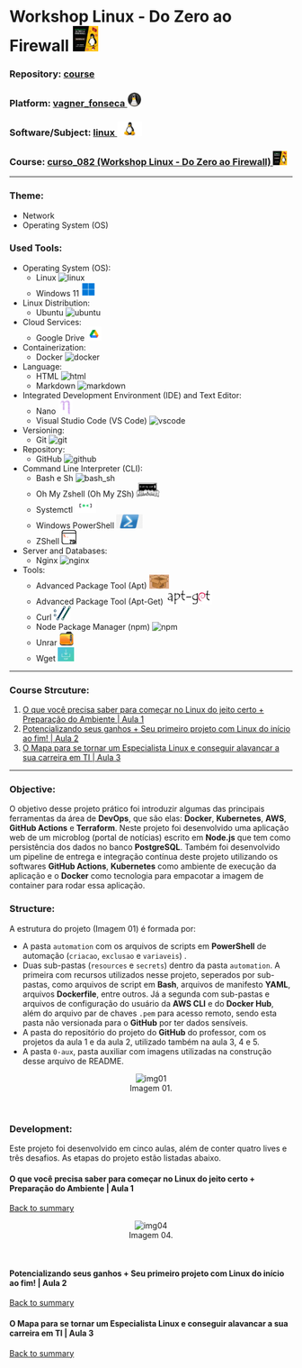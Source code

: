 # Workshop Linux - Do Zero ao Firewall   <img src="../curso_082/0-aux/logo_course.jpeg" alt="curso_082" width="auto" height="45">

### Repository: [course](../../../../)
### Platform: <a href="../../">vagner_fonseca   <img src="https://github.com/PedroHeeger/main/blob/main/0-aux/logos/plataforma/vagner_fonseca.png" alt="vagner_fonseca" width="auto" height="25"></a>
### Software/Subject: <a href="../">linux  <img src="https://github.com/PedroHeeger/main/blob/main/0-aux/logos/software/linux.png" alt="linux" width="auto" height="25"></a>
### Course: <a href="./">curso_082 (Workshop Linux - Do Zero ao Firewall)   <img src="../curso_082/0-aux/logo_course.jpeg" alt="curso_082" width="auto" height="25"></a>

---

### Theme:
- Network
- Operating System (OS)

### Used Tools:
- Operating System (OS): 
  - Linux   <img src="https://cdn.jsdelivr.net/gh/devicons/devicon/icons/linux/linux-original.svg" alt="linux" width="auto" height="25">
  - Windows 11   <img src="https://github.com/PedroHeeger/main/blob/main/0-aux/logos/software/windows11.png" alt="windows11" width="auto" height="25">
- Linux Distribution: 
  - Ubuntu   <img src="https://cdn.jsdelivr.net/gh/devicons/devicon/icons/ubuntu/ubuntu-plain.svg" alt="ubuntu" width="auto" height="25">
- Cloud Services:
  - Google Drive <img src="https://github.com/PedroHeeger/main/blob/main/0-aux/logos/software/google_drive.png" alt="google_drive" width="auto" height="25">
- Containerization: 
  - Docker   <img src="https://cdn.jsdelivr.net/gh/devicons/devicon/icons/docker/docker-original.svg" alt="docker" width="auto" height="25">
- Language:
  - HTML   <img src="https://cdn.jsdelivr.net/gh/devicons/devicon/icons/html5/html5-original.svg" alt="html" width="auto" height="25">
  - Markdown   <img src="https://cdn.jsdelivr.net/gh/devicons/devicon/icons/markdown/markdown-original.svg" alt="markdown" width="auto" height="25">
- Integrated Development Environment (IDE) and Text Editor:
  - Nano   <img src="https://github.com/PedroHeeger/main/blob/main/0-aux/logos/software/nano.png" alt="nano" width="auto" height="25">
  - Visual Studio Code (VS Code)   <img src="https://cdn.jsdelivr.net/gh/devicons/devicon/icons/vscode/vscode-original.svg" alt="vscode" width="auto" height="25">
- Versioning: 
  - Git   <img src="https://cdn.jsdelivr.net/gh/devicons/devicon/icons/git/git-original.svg" alt="git" width="auto" height="25">
- Repository:
  - GitHub   <img src="https://cdn.jsdelivr.net/gh/devicons/devicon/icons/github/github-original.svg" alt="github" width="auto" height="25">
- Command Line Interpreter (CLI):
  - Bash e Sh   <img src="https://cdn.jsdelivr.net/gh/devicons/devicon/icons/bash/bash-original.svg" alt="bash_sh" width="auto" height="25">
  - Oh My Zshell (Oh My ZSh)   <img src="https://github.com/PedroHeeger/main/blob/main/0-aux/logos/software/oh_my_zshell.png" alt="oh_my_zshell" width="auto" height="25">
  - Systemctl   <img src="https://github.com/PedroHeeger/main/blob/main/0-aux/logos/software/systemctl.png" alt="systemctl" width="auto" height="25">
  - Windows PowerShell   <img src="https://github.com/PedroHeeger/main/blob/main/0-aux/logos/software/windows_power_shell.png" alt="windows_power_shell" width="auto" height="25">
  - ZShell   <img src="https://github.com/PedroHeeger/main/blob/main/0-aux/logos/software/zshell.png" alt="zshell" width="auto" height="25">
- Server and Databases:
  - Nginx   <img src="https://cdn.jsdelivr.net/gh/devicons/devicon/icons/nginx/nginx-original.svg" alt="nginx" width="auto" height="25">
- Tools:
  - Advanced Package Tool (Apt)   <img src="https://github.com/PedroHeeger/main/blob/main/0-aux/logos/software/apt.png" alt="apt" width="auto" height="25">
  - Advanced Package Tool (Apt-Get)   <img src="https://github.com/PedroHeeger/main/blob/main/0-aux/logos/software/apt-get.jpg" alt="apt-get" width="auto" height="25">
  - Curl   <img src="https://github.com/PedroHeeger/main/blob/main/0-aux/logos/software/curl.png" alt="curl" width="auto" height="25">
  - Node Package Manager (npm)   <img src="https://cdn.jsdelivr.net/gh/devicons/devicon/icons/npm/npm-original-wordmark.svg" alt="npm" width="auto" height="25">
  - Unrar   <img src="https://github.com/PedroHeeger/main/blob/main/0-aux/logos/software/unrar.png" alt="unrar" width="auto" height="25">
  - Wget   <img src="https://github.com/PedroHeeger/main/blob/main/0-aux/logos/software/wget.webp" alt="wget" width="auto" height="25">
  
---

<a name="item0"><h3>Course Strcuture:</h3></a>
1. <a href="#item01">O que você precisa saber para começar no Linux do jeito certo + Preparação do Ambiente | Aula 1</a><br>
2. <a href="#item02">Potencializando seus ganhos + Seu primeiro projeto com Linux do início ao fim! | Aula 2</a><br>
3. <a href="#item03">O Mapa para se tornar um Especialista Linux e conseguir alavancar a sua carreira em TI | Aula 3</a><br>

---

### Objective:
O objetivo desse projeto prático foi introduzir algumas das principais ferramentas da área de **DevOps**, que são elas: **Docker**, **Kubernetes**, **AWS**, **GitHub Actions** e **Terraform**. Neste projeto foi desenvolvido uma aplicação web de um microblog (portal de notícias) escrito em **Node.js** que tem como persistência dos dados no banco **PostgreSQL**. Também foi desenvolvido um pipeline de entrega e integração contínua deste projeto utilizando os softwares **GitHub Actions**, **Kubernetes** como ambiente de execução da aplicação e o **Docker** como tecnologia para empacotar a imagem de container para rodar essa aplicação.

### Structure:
A estrutura do projeto (Imagem 01) é formada por:
- A pasta `automation` com os arquivos de scripts em **PowerShell** de automação (`criacao`, `exclusao` e `variaveis`) .
- Duas sub-pastas (`resources` e `secrets`) dentro da pasta `automation`. A primeira com recursos utilizados nesse projeto, seperados por sub-pastas, como arquivos de script em **Bash**, arquivos de manifesto **YAML**, arquivos **Dockerfile**, entre outros. Já a segunda com sub-pastas e arquivos de configuração do usuário da **AWS CLI** e do **Docker Hub**, além do arquivo par de chaves `.pem` para acesso remoto, sendo esta pasta não versionada para o **GitHub** por ter dados sensíveis.
- A pasta do repositório do projeto do **GitHub** do professor, com os projetos da aula 1 e da aula 2, utilizado também na aula 3, 4 e 5.
- A pasta `0-aux`, pasta auxiliar com imagens utilizadas na construção desse arquivo de README. 

<div align="Center"><figure>
    <img src="./0-aux/img01.png" alt="img01"><br>
    <figcaption>Imagem 01.</figcaption>
</figure></div><br>

### Development:
Este projeto foi desenvolvido em cinco aulas, além de conter quatro lives e três desafios. As etapas do projeto estão listadas abaixo.


<a name="item01"><h4>O que você precisa saber para começar no Linux do jeito certo + Preparação do Ambiente | Aula 1</h4></a>[Back to summary](#item0)


<div align="Center"><figure>
    <img src="./0-aux/img04.png" alt="img04"><br>
    <figcaption>Imagem 04.</figcaption>
</figure></div><br>

<a name="item02"><h4>Potencializando seus ganhos + Seu primeiro projeto com Linux do início ao fim! | Aula 2</h4></a>[Back to summary](#item0)


<a name="item03"><h4>O Mapa para se tornar um Especialista Linux e conseguir alavancar a sua carreira em TI | Aula 3</h4></a>[Back to summary](#item0)

